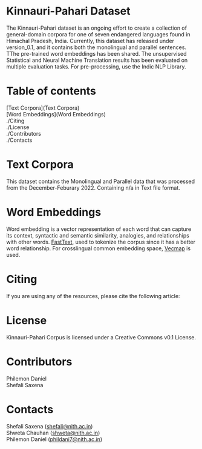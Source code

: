 # **Kinnauri-Pahari Dataset**

The Kinnauri-Pahari dataset is an ongoing effort to create a collection of general-domain corpora for  one of seven endangered languages found in Himachal Pradesh, India.
Currently, this dataset has released under version_0.1, and it contains both the monolingual and parallel sentences.
TThe pre-trained word embeddings has been shared. The unsupervised Statistical and Neural Machine Translation results has been evaluated on multiple evaluation tasks.
For pre-processing, use the Indic NLP Library.

# __Table of contents__
[Text Corpora](Text Corpora) </br>
[Word Embeddings](Word Embeddings) </br>
./Citing </br>
./License </br>
./Contributors </br>
./Contacts </br>

# __Text Corpora__
This dataset contains the Monolingual and Parallel data that was processed from the December-Feburary 2022. Containing n/a in Text file format.

# __Word Embeddings__
Word embedding is a vector representation of each word that can capture its context,  syntactic and semantic similarity, analogies, and relationships with other words.
[FastText](https://github.com/facebookresearch/fastText), used to tokenize the corpus since it has a better word relationship. For crosslingual common embedding space, [Vecmap](https://github.com/artetxem/vecmap) is used. 

# __Citing__
If you are using any of the resources, please cite the following article:


# __License__
Kinnauri-Pahari Corpus is licensed under a Creative Commons v0.1 License.

# __Contributors__
Philemon Daniel </br>
Shefali Saxena </br>

# __Contacts__
Shefali Saxena (shefali@nith.ac.in) </br>
Shweta Chauhan (shweta@nith.ac.in) </br>
Philemon Daniel (phildani7@nith.ac.in) </br>
